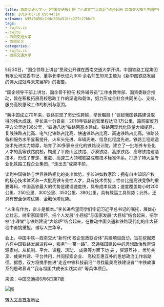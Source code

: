 ```yaml
---
title: 西南交通大学->【中国交通报】把 “小课堂“”大熔炉”结合起来 西南交大携手中国中铁开展“国企领导上讲台”思政课活动 | swjtu.cc
date: 2019-06-10 09:44:14
urlname: b9540456c2ddc208a510cc227c27bbd3
tags: 
- swjtu.cc
- swjtu
- 西南交通大学
- 西南交大
categories:
- swjtu.cc
- 西南交通大学
---
```



5月30日，“国企领导上讲台”思政公开课在西南交通大学开讲。中国铁路工程集团有限公司党委书记、董事长李长进为300 余名师生带来主题为《新中国铁路发展的伟大成就与未来展望》的报告。

“国企领导干部上讲台、国企骨干担任 校外辅导员”工作由教育部、国资委联合推动，旨在积极拓展高校思政工作的渠道和载体，努力形成全社会共同关心、支持、服务高校思政工作的机制与氛围。

“新中国成立70年来，铁路实现了历史性跨越，举世瞩目！”谈起我国铁路建设取得的伟大成就，李长进十分自豪：2018年铁路运营里程达13.1万公里，路网密度万平方公里达136公里，“四通八达”铁路网基本建成。铁路网现代化质量大幅提高，复线铁路占比高、电气化铁路占比高、快速铁路占比高、高速铁路占比高。铁路装备和服务水平显著提升，火车头先进、车辆先进、信息化程度先进。铁路工程建造技术先进实力雄厚，培育了30多家专业化的铁路设计院，建立了一批培养专业化人才的高等铁路院校，构建了平原山区铁路、沙漠铁路、高原铁路、高寒铁路建造技术，形成了普速、重载、高速三大领域铁路成套技术标准体系，打造了特大型专业化铁路工程企业集团，“走出去”成果丰硕。 

谈到中国铁路与世界铁路相比的突出优势，李长进如数家珍：拥有自主知识产权 的核心技术体系和一大批高铁专业性人才，具有技术优势；性价比是高铁竞争的重要筹码，中国高铁最大的优势是建设速度快，具有成本优势；速度覆盖每小时200公里、250公里、300公里、350公里、380公里，具有载运工具优势；此外，还具有安全保障优势、金融保障优势。

“人生有作为，奋斗是根本。”李长进希望同学们牢记习近平总书记的嘱托，展雄心立壮志，树牢家国情怀，把个人发展“小目标”与国家发展“大目标”结合起来，把学校“小课堂”与铁路建设“大熔炉”结合起来，在推动中国交通和铁路现代化的伟大征程中勇挑重担，谱写人生华章。

会上，中国中铁—西南交大“新时代 校企思政联合体”共建项目启动，旨在挖掘双方在中国铁路发展进程中，服务“一 带一路”、交通强国建设中的思想政治教育资源素材。从机制、平台、课程、活动、 成果等方面下功 夫 ，资源互补 、优势共享、成果共建、平台共用，共同探索企业、 高校互惠互补的思想政治工作新路径。据悉，双方将携手推进“走近中铁科技前沿”“寻找最美高铁建设者”“中铁故事系列思政慕课”“我与祖国共成长实践实训” 等具体项目。

来源：中国交通报6月6日第7版



![图](https://news.swjtu.edu.cn/upload/201906/07/201906070953475489.jpg)

[转入文章首发地址](https://news.swjtu.edu.cn/shownews-18515.shtml)